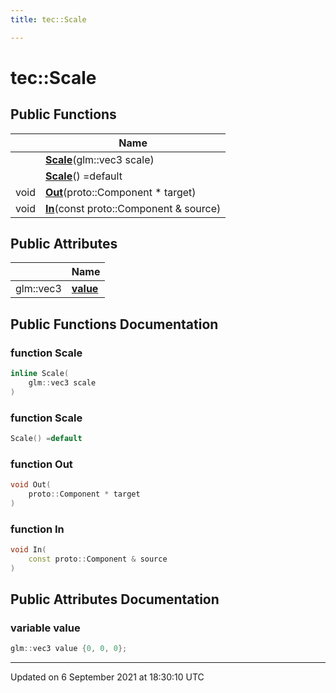 ```yaml
---
title: tec::Scale

---
```


# tec::Scale





## Public Functions

|                | Name           |
| -------------- | -------------- |
| | **[Scale](/engine/Classes/structtec_1_1_scale/#function-scale)**(glm::vec3 scale) |
| | **[Scale](/engine/Classes/structtec_1_1_scale/#function-scale)**() =default |
| void | **[Out](/engine/Classes/structtec_1_1_scale/#function-out)**(proto::Component * target) |
| void | **[In](/engine/Classes/structtec_1_1_scale/#function-in)**(const proto::Component & source) |

## Public Attributes

|                | Name           |
| -------------- | -------------- |
| glm::vec3 | **[value](/engine/Classes/structtec_1_1_scale/#variable-value)**  |

## Public Functions Documentation

### function Scale

```cpp
inline Scale(
    glm::vec3 scale
)
```


### function Scale

```cpp
Scale() =default
```


### function Out

```cpp
void Out(
    proto::Component * target
)
```


### function In

```cpp
void In(
    const proto::Component & source
)
```


## Public Attributes Documentation

### variable value

```cpp
glm::vec3 value {0, 0, 0};
```


-------------------------------

Updated on  6 September 2021 at 18:30:10 UTC